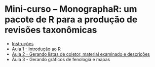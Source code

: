 # Mini-curso – MonographaR: um pacote de R para a produção de revisões taxonômicas

- [Instruções](http://htmlpreview.github.io/?https://github.com/mreginato/Mini-curso_monographaR/blob/master/0_Intru%C3%A7oes.html)
- [Aula 1 - Introdução ao R](http://htmlpreview.github.io/?https://github.com/mreginato/Mini-curso_monographaR/blob/master/1_Intro.html)
- [Aula 2 - Gerando listas de coletor, material examinado e descrições](http://htmlpreview.github.io/?https://github.com/mreginato/Mini-curso_monographaR/blob/master/2_Descri%C3%A7%C3%B5es.html)
- Aula 3 - Gerando gráficos de fenologia e mapas

